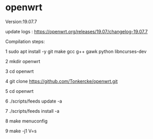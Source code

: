 openwrt
=
Version:19.07.7

update logs : https://openwrt.org/releases/19.07/changelog-19.07.7

Compilation steps:

1 sudo apt install -y git make gcc g++ gawk python libncurses-dev

2 mkdir openwrt

3 cd openwrt

4 git clone https://github.com/Tonkercke/openwrt.git

5 cd openwrt

6 ./scripts/feeds update -a

7 ./scripts/feeds install -a

8 make menuconfig

9 make -j1 V=s
